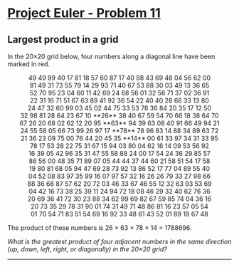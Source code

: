 [Project Euler - Problem 11](https://projecteuler.net/problem=11)
======

Largest product in a grid
------

In the 20×20 grid below, four numbers along a diagonal line have been marked in red.

<p align="center">
49 49 99 40 17 81 18 57   60   87   17   40   98 43 69 48 04 56 62 00 <br>
81 49 31 73 55 79 14 29   93   71   40   67   53 88 30 03 49 13 36 65 <br>
52 70 95 23 04 60 11 42   69   24   68   56   01 32 56 71 37 02 36 91 <br>
22 31 16 71 51 67 63 89   41   92   36   54   22 40 40 28 66 33 13 80 <br>
24 47 32 60 99 03 45 02   44   75   33   53   78 36 84 20 35 17 12 50 <br>
32 98 81 28 64 23 67 10 **26** 38   40   67   59 54 70 66 18 38 64 70 <br>
67 26 20 68 02 62 12 20   95 **63** 94   39   63 08 40 91 66 49 94 21 <br>
24 55 58 05 66 73 99 26   97   17 **78** 78   96 83 14 88 34 89 63 72 <br>
21 36 23 09 75 00 76 44   20   45   35 **14** 00 61 33 97 34 31 33 95 <br>
78 17 53 28 22 75 31 67   15   94   03   80   04 62 16 14 09 53 56 92 <br>
16 39 05 42 96 35 31 47   55   58   88   24   00 17 54 24 36 29 85 57 <br>
86 56 00 48 35 71 89 07   05   44   44   37   44 60 21 58 51 54 17 58 <br>
19 80 81 68 05 94 47 69   28   73   92   13   86 52 17 77 04 89 55 40 <br>
04 52 08 83 97 35 99 16   07   97   57   32   16 26 26 79 33 27 98 66 <br>
88 36 68 87 57 62 20 72   03   46   33   67   46 55 12 32 63 93 53 69 <br>
04 42 16 73 38 25 39 11   24   94   72   18   08 46 29 32 40 62 76 36 <br>
20 69 36 41 72 30 23 88   34   62   99   69   82 67 59 85 74 04 36 16 <br>
20 73 35 29 78 31 90 01   74   31   49   71   48 86 81 16 23 57 05 54 <br>
01 70 54 71 83 51 54 69   16   92   33   48   61 43 52 01 89 19 67 48 <br>
</p>

The product of these numbers is 26 × 63 × 78 × 14 = 1788696.

*What is the greatest product of four adjacent numbers in the same direction
(up, down, left, right, or diagonally) in the 20×20 grid?*

-----
